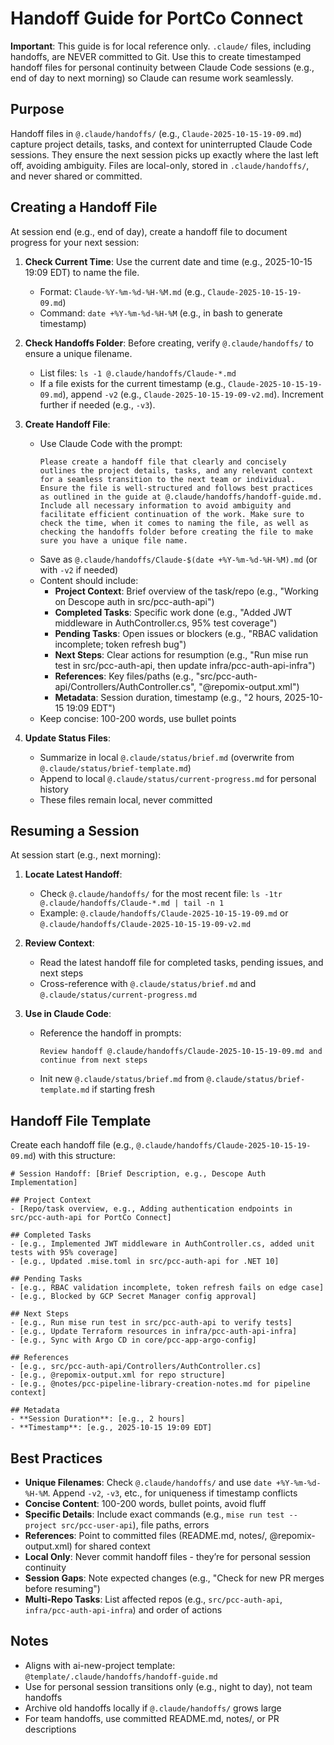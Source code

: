 # Handoff Guide for PortCo Connect

**Important**: This guide is for local reference only. `.claude/` files, including handoffs, are NEVER committed to Git. Use this to create timestamped handoff files for personal continuity between Claude Code sessions (e.g., end of day to next morning) so Claude can resume work seamlessly.

## Purpose
Handoff files in `@.claude/handoffs/` (e.g., `Claude-2025-10-15-19-09.md`) capture project details, tasks, and context for uninterrupted Claude Code sessions. They ensure the next session picks up exactly where the last left off, avoiding ambiguity. Files are local-only, stored in `.claude/handoffs/`, and never shared or committed.

## Creating a Handoff File
At session end (e.g., end of day), create a handoff file to document progress for your next session:

1. **Check Current Time**: Use the current date and time (e.g., 2025-10-15 19:09 EDT) to name the file.
   - Format: `Claude-%Y-%m-%d-%H-%M.md` (e.g., `Claude-2025-10-15-19-09.md`)
   - Command: `date +%Y-%m-%d-%H-%M` (e.g., in bash to generate timestamp)

2. **Check Handoffs Folder**: Before creating, verify `@.claude/handoffs/` to ensure a unique filename.
   - List files: `ls -1 @.claude/handoffs/Claude-*.md`
   - If a file exists for the current timestamp (e.g., `Claude-2025-10-15-19-09.md`), append `-v2` (e.g., `Claude-2025-10-15-19-09-v2.md`). Increment further if needed (e.g., `-v3`).

3. **Create Handoff File**:
   - Use Claude Code with the prompt:  
     ```
     Please create a handoff file that clearly and concisely outlines the project details, tasks, and any relevant context for a seamless transition to the next team or individual. Ensure the file is well-structured and follows best practices as outlined in the guide at @.claude/handoffs/handoff-guide.md. Include all necessary information to avoid ambiguity and facilitate efficient continuation of the work. Make sure to check the time, when it comes to naming the file, as well as checking the handoffs folder before creating the file to make sure you have a unique file name.
     ```
   - Save as `@.claude/handoffs/Claude-$(date +%Y-%m-%d-%H-%M).md` (or with `-v2` if needed)
   - Content should include:
     - **Project Context**: Brief overview of the task/repo (e.g., "Working on Descope auth in src/pcc-auth-api")
     - **Completed Tasks**: Specific work done (e.g., "Added JWT middleware in AuthController.cs, 95% test coverage")
     - **Pending Tasks**: Open issues or blockers (e.g., "RBAC validation incomplete; token refresh bug")
     - **Next Steps**: Clear actions for resumption (e.g., "Run mise run test in src/pcc-auth-api, then update infra/pcc-auth-api-infra")
     - **References**: Key files/paths (e.g., "src/pcc-auth-api/Controllers/AuthController.cs", "@repomix-output.xml")
     - **Metadata**: Session duration, timestamp (e.g., "2 hours, 2025-10-15 19:09 EDT")
   - Keep concise: 100-200 words, use bullet points

4. **Update Status Files**:
   - Summarize in local `@.claude/status/brief.md` (overwrite from `@.claude/status/brief-template.md`)
   - Append to local `@.claude/status/current-progress.md` for personal history
   - These files remain local, never committed

## Resuming a Session
At session start (e.g., next morning):

1. **Locate Latest Handoff**:
   - Check `@.claude/handoffs/` for the most recent file: `ls -1tr @.claude/handoffs/Claude-*.md | tail -n 1`
   - Example: `@.claude/handoffs/Claude-2025-10-15-19-09.md` or `@.claude/handoffs/Claude-2025-10-15-19-09-v2.md`

2. **Review Context**:
   - Read the latest handoff file for completed tasks, pending issues, and next steps
   - Cross-reference with `@.claude/status/brief.md` and `@.claude/status/current-progress.md`

3. **Use in Claude Code**:
   - Reference the handoff in prompts:  
     ```
     Review handoff @.claude/handoffs/Claude-2025-10-15-19-09.md and continue from next steps
     ```
   - Init new `@.claude/status/brief.md` from `@.claude/status/brief-template.md` if starting fresh

## Handoff File Template
Create each handoff file (e.g., `@.claude/handoffs/Claude-2025-10-15-19-09.md`) with this structure:

```
# Session Handoff: [Brief Description, e.g., Descope Auth Implementation]

## Project Context
- [Repo/task overview, e.g., Adding authentication endpoints in src/pcc-auth-api for PortCo Connect]

## Completed Tasks
- [e.g., Implemented JWT middleware in AuthController.cs, added unit tests with 95% coverage]
- [e.g., Updated .mise.toml in src/pcc-auth-api for .NET 10]

## Pending Tasks
- [e.g., RBAC validation incomplete, token refresh fails on edge case]
- [e.g., Blocked by GCP Secret Manager config approval]

## Next Steps
- [e.g., Run mise run test in src/pcc-auth-api to verify tests]
- [e.g., Update Terraform resources in infra/pcc-auth-api-infra]
- [e.g., Sync with Argo CD in core/pcc-app-argo-config]

## References
- [e.g., src/pcc-auth-api/Controllers/AuthController.cs]
- [e.g., @repomix-output.xml for repo structure]
- [e.g., @notes/pcc-pipeline-library-creation-notes.md for pipeline context]

## Metadata
- **Session Duration**: [e.g., 2 hours]
- **Timestamp**: [e.g., 2025-10-15 19:09 EDT]
```

## Best Practices
- **Unique Filenames**: Check `@.claude/handoffs/` and use `date +%Y-%m-%d-%H-%M`. Append `-v2`, `-v3`, etc., for uniqueness if timestamp conflicts
- **Concise Content**: 100-200 words, bullet points, avoid fluff
- **Specific Details**: Include exact commands (e.g., `mise run test --project src/pcc-user-api`), file paths, errors
- **References**: Point to committed files (README.md, notes/, @repomix-output.xml) for shared context
- **Local Only**: Never commit handoff files - they’re for personal session continuity
- **Session Gaps**: Note expected changes (e.g., "Check for new PR merges before resuming")
- **Multi-Repo Tasks**: List affected repos (e.g., `src/pcc-auth-api`, `infra/pcc-auth-api-infra`) and order of actions

## Notes
- Aligns with ai-new-project template: `@template/.claude/handoffs/handoff-guide.md`
- Use for personal session transitions only (e.g., night to day), not team handoffs
- Archive old handoffs locally if `@.claude/handoffs/` grows large
- For team handoffs, use committed README.md, notes/, or PR descriptions